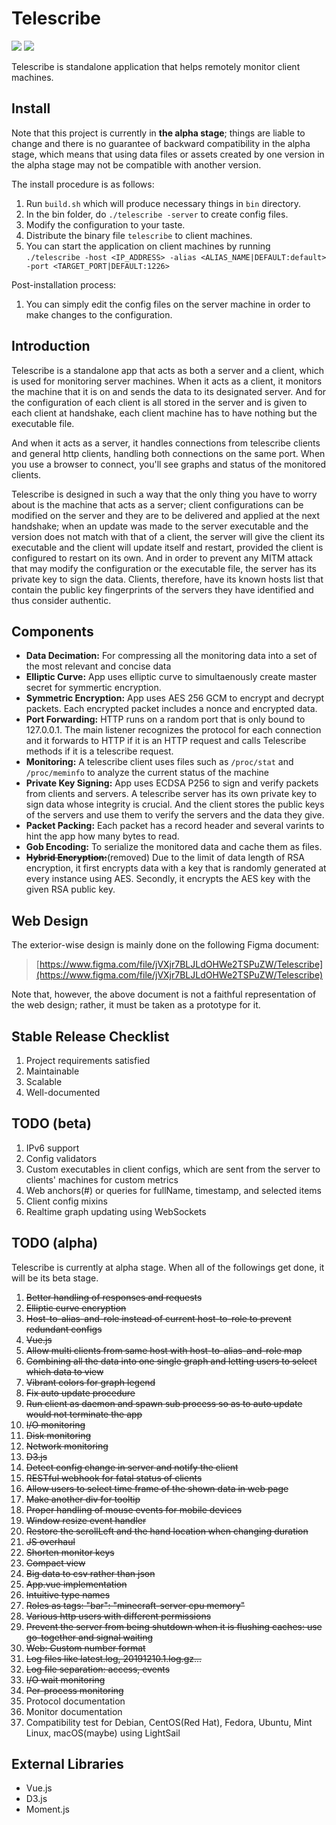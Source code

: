 # Telescribe

![](https://img.shields.io/badge/-mini%20project-orange) ![](https://img.shields.io/badge/created-‘19%20Sep%2016-9cf)

Telescribe is standalone application that helps remotely monitor client machines.


## Install

Note that this project is currently in **the alpha stage**; things are liable to change and there is no guarantee of backward compatibility in the alpha stage, which means that using data files or assets created by one version in the alpha stage may not be compatible with another version.

The install procedure is as follows:

1. Run `build.sh` which will produce necessary things in `bin` directory.
1. In the bin folder, do `./telescribe -server` to create config files.
1. Modify the configuration to your taste.
1. Distribute the binary file `telescribe` to client machines.
1. You can start the application on client machines by running `./telescribe -host <IP_ADDRESS> -alias <ALIAS_NAME|DEFAULT:default> -port <TARGET_PORT|DEFAULT:1226>`

Post-installation process:

1. You can simply edit the config files on the server machine in order to make changes to the configuration.


## Introduction

Telescribe is a standalone app that acts as both a server and a client, which is used for monitoring server machines. When it acts as a client, it monitors the machine that it is on and sends the data to its designated server. And for the configuration of each client is all stored in the server and is given to each client at handshake, each client machine has to have nothing but the executable file.

And when it acts as a server, it handles connections from telescribe clients and general http clients, handling both connections on the same port. When you use a browser to connect, you'll see graphs and status of the monitored clients.

Telescribe is designed in such a way that the only thing you have to worry about is the machine that acts as a server; client configurations can be modified on the server and they are to be delivered and applied at the next handshake; when an update was made to the server executable and the version does not match with that of a client, the server will give the client its executable and the client will update itself and restart, provided the client is configured to restart on its own. And in order to prevent any MITM attack that may modify the configuration or the executable file, the server has its private key to sign the data. Clients, therefore, have its known hosts list that contain the public key fingerprints of the servers they have identified and thus consider authentic.


## Components

- **Data Decimation:** For compressing all the monitoring data into a set of the most relevant and concise data
- **Elliptic Curve:** App uses elliptic curve to simultaenously create master secret for symmertic encryption.
- **Symmetric Encryption:** App uses AES 256 GCM to encrypt and decrypt packets. Each encrypted packet includes a nonce and encrypted data.
- **Port Forwarding:** HTTP runs on a random port that is only bound to 127.0.0.1. The main listener recognizes the protocol for each connection and it forwards to HTTP if it is an HTTP request and calls Telescribe methods if it is a telescribe request.
- **Monitoring:** A telescribe client uses files such as `/proc/stat` and `/proc/meminfo` to analyze the current status of the machine
- **Private Key Signing:** App uses ECDSA P256 to sign and verify packets from clients and servers. A telescribe server has its own private key to sign data whose integrity is crucial. And the client stores the public keys of the servers and use them to verify the servers and the data they give.
- **Packet Packing:** Each packet has a record header and several varints to hint the app how many bytes to read.
- **Gob Encoding:** To serialize the monitored data and cache them as files.
- **~~Hybrid Encryption:~~**(removed) Due to the limit of data length of RSA encryption, it first encrypts data with a key that is randomly generated at every instance using AES. Secondly, it encrypts the AES key with the given RSA public key.


## Web Design

The exterior-wise design is mainly done on the following Figma document:

> [https://www.figma.com/file/jVXjr7BLJLdOHWe2TSPuZW/Telescribe](https://www.figma.com/file/jVXjr7BLJLdOHWe2TSPuZW/Telescribe)

Note that, however, the above document is not a faithful representation of the web design; rather, it must be taken as a prototype for it.


## Stable Release Checklist

1. Project requirements satisfied
1. Maintainable
1. Scalable
1. Well-documented


## TODO (beta)

1. IPv6 support
1. Config validators
1. Custom executables in client configs, which are sent from the server to clients' machines for custom metrics
1. Web anchors(#) or queries for fullName, timestamp, and selected items
1. Client config mixins
1. Realtime graph updating using WebSockets


## TODO (alpha)

Telescribe is currently at alpha stage. When all of the followings get done, it will be its beta stage.

1. ~~Better handling of responses and requests~~
1. ~~Elliptic curve encryption~~
1. ~~Host-to-alias-and-role instead of current host-to-role to prevent redundant configs~~
1. ~~Vue.js~~
1. ~~Allow multi clients from same host with host-to-alias-and-role map~~
1. ~~Combining all the data into one single graph and letting users to select which data to view~~
1. ~~Vibrant colors for graph legend~~
1. ~~Fix auto update procedure~~
1. ~~Run client as daemon and spawn sub process so as to auto update would not terminate the app~~
1. ~~I/O monitoring~~
1. ~~Disk monitoring~~
1. ~~Network monitoring~~
1. ~~D3.js~~
1. ~~Detect config change in server and notify the client~~
1. ~~RESTful webhook for fatal status of clients~~
1. ~~Allow users to select time frame of the shown data in web page~~
1. ~~Make another div for tooltip~~
1. ~~Proper handling of mouse events for mobile devices~~
1. ~~Window resize event handler~~
1. ~~Restore the scrollLeft and the hand location when changing duration~~
1. ~~JS overhaul~~
1. ~~Shorten monitor keys~~
1. ~~Compact view~~
1. ~~Big data to csv rather than json~~
1. ~~App.vue implementation~~
1. ~~Intuitive type names~~
1. ~~Roles as tags: "bar": "minecraft-server cpu memory"~~
1. ~~Various http users with different permissions~~
1. ~~Prevent the server from being shutdown when it is flushing caches: use go-together and signal waiting~~
1. ~~Web: Custom number format~~
1. ~~Log files like latest.log, 20191210.1.log.gz...~~
1. ~~Log file separation: access, events~~
1. ~~I/O wait monitoring~~
1. ~~Per-process monitoring~~
1. Protocol documentation
1. Monitor documentation
1. Compatibility test for Debian, CentOS(Red Hat), Fedora, Ubuntu, Mint Linux, macOS(maybe) using LightSail

## External Libraries
- Vue.js
- D3.js
- Moment.js
